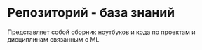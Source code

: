 # Репозиторий - база знаний
Представляет собой сборник ноутбуков и кода по проектам и дисциплинам связанным с ML
